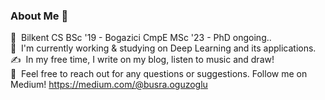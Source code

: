 ### About Me 👋

📕 &nbsp;Bilkent CS BSc '19 - Bogazici CmpE MSc '23 - PhD ongoing..\
🌱 &nbsp;I'm currently working & studying on Deep Learning and its applications.\
✍️ &nbsp;In my free time, I write on my blog, listen to music and draw!\
💬 &nbsp;Feel free to reach out for any questions or suggestions. Follow me on Medium! https://medium.com/@busra.oguzoglu
